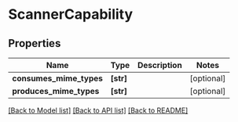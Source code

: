 # ScannerCapability


## Properties
Name | Type | Description | Notes
------------ | ------------- | ------------- | -------------
**consumes_mime_types** | **[str]** |  | [optional] 
**produces_mime_types** | **[str]** |  | [optional] 

[[Back to Model list]](../README.md#documentation-for-models) [[Back to API list]](../README.md#documentation-for-api-endpoints) [[Back to README]](../README.md)


